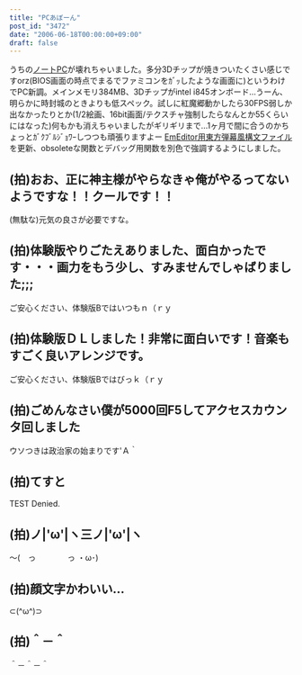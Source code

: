 ```yaml
---
title: "PCあぼーん"
post_id: "3472"
date: "2006-06-18T00:00:00+09:00"
draft: false
---
```



うちの[ノートPC](/palx190dr)が壊れちゃいました。多分3Dチップが焼きついたくさい感じですorz(BIOS画面の時点でまるでファミコンをｶﾞｯしたような画面に)というわけでPC新調。メインメモリ384MB、3Dチップがintel i845オンボード…うーん、明らかに時封城のときよりも低スペック。試しに紅魔郷動かしたら30FPS弱しか出なかったりとか(1/2絵画、16bit画面/テクスチャ強制したらなんとか55くらいにはなった)何もかも消えちゃいましたがギリギリまで…1ヶ月で間に合うのかちょっとｶﾞｸﾌﾞﾙｼﾞｮﾜｰしつつも頑張りますよー  [EmEditor用東方弾幕風構文ファイル](/emeditor-danmakufu)を更新、obsoleteな関数とデバッグ用関数を別色で強調するようにしました。
## (拍)おお、正に神主様がやらなきゃ俺がやるってないようですな！！クールです！！
(無駄な)元気の良さが必要ですな。
## (拍)体験版やりごたえありました、面白かったです・・・画力をもう少し、すみませんでしゃばりました;;;
ご安心ください、体験版Bではいつもｎ（ｒｙ
## (拍)体験版ＤＬしました！非常に面白いです！音楽もすごく良いアレンジです。
ご安心ください、体験版Bではびっｋ（ｒｙ
## (拍)ごめんなさい僕が5000回F5してアクセスカウンタ回しました
ウソつきは政治家の始まりです'Ａ｀
## (拍)てすと
TEST Denied.
## (拍)ノ|'ω'|ヽ三ノ|'ω'|ヽ
～(　っ　　　　っ ・ω･)
## (拍)顔文字かわいい…
⊂(^ω^)⊃
## (拍)＾－＾
＾－＾－＾
